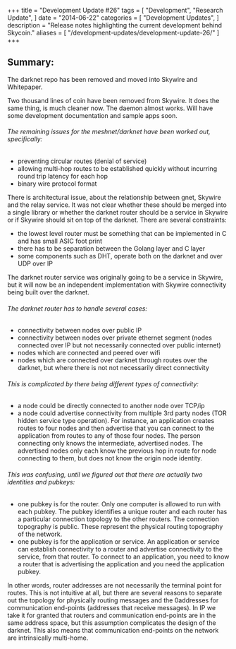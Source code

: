 +++
title = "Development Update #26"
tags = [
    "Development",
    "Research Update",
]
date = "2014-06-22"
categories = [
    "Development Updates",
]
description = "Release notes highlighting the current development behind Skycoin."
aliases = [
	"/development-updates/development-update-26/"
]
+++

## Summary:

The darknet repo has been removed and moved into Skywire and Whitepaper.

Two thousand lines of coin have been removed from Skywire. It does the same thing, is much cleaner now. The daemon almost works. Will have some development documentation and sample apps soon.

###### The remaining issues for the meshnet/darknet have been worked out, specifically:
- preventing circular routes (denial of service)
- allowing multi-hop routes to be established quickly without incurring round trip latency for each hop
- binary wire protocol format

There is architectural issue, about the relationship between gnet, Skywire and the relay service. It was not clear whether these should be merged into a single library or whether the darknet router should be a service in Skywire or if Skywire should sit on top of the darknet. There are several constraints:
- the lowest level router must be something that can be implemented in C and has small ASIC foot print
- there has to be separation between the Golang layer and C layer
- some components such as DHT, operate both on the darknet and over UDP over IP

The darknet router service was originally going to be a service in Skywire, but it will now be an independent implementation with Skywire connectivity being built over the darknet.

###### The darknet router has to handle several cases:
- connectivity between nodes over public IP
- connectivity between nodes over private ethernet segment (nodes connected over IP but not necessarily connected over public internet)
- nodes which are connected and peered over wifi
- nodes which are connected over darknet through routes over the darknet, but where there is not not necessarily direct connectivity

###### This is complicated by there being different types of connectivity:
- a node could be directly connected to another node over TCP/ip
- a node could advertise connectivity from multiple 3rd party nodes (TOR hidden service type operation). For instance, an application creates routes to four nodes and then advertise that you can connect to the application from routes to any of those four nodes. The person connecting only knows the intermediate, advertised nodes.  The advertised nodes only each know the previous hop in route for node connecting to them, but does not know the origin node identity.

###### This was confusing, until we figured out that there are actually two identities and pubkeys:
- one pubkey is for the router. Only one computer is allowed to run with each pubkey. The pubkey identifies a unique router and each router has a particular connection topology to the other routers. The connection topography is public. These represent the physical routing topography of the network.
- one pubkey is for the application or service. An application or service can establish connectivity to a router and advertise connectivity to the service, from that router. To connect to an application, you need to know a router that is advertising the application and you need the application pubkey.

In other words, router addresses are not necessarily the terminal point for routes. This is not intuitive at all, but there are several reasons to separate out the topology for physically routing messages and the 0addresses for communication end-points (addresses that receive messages). In IP we take it for granted that routers and communication end-points are in the same address space, but this assumption complicates the design of the darknet. This also means that communication end-points on the network are intrinsically multi-home.
